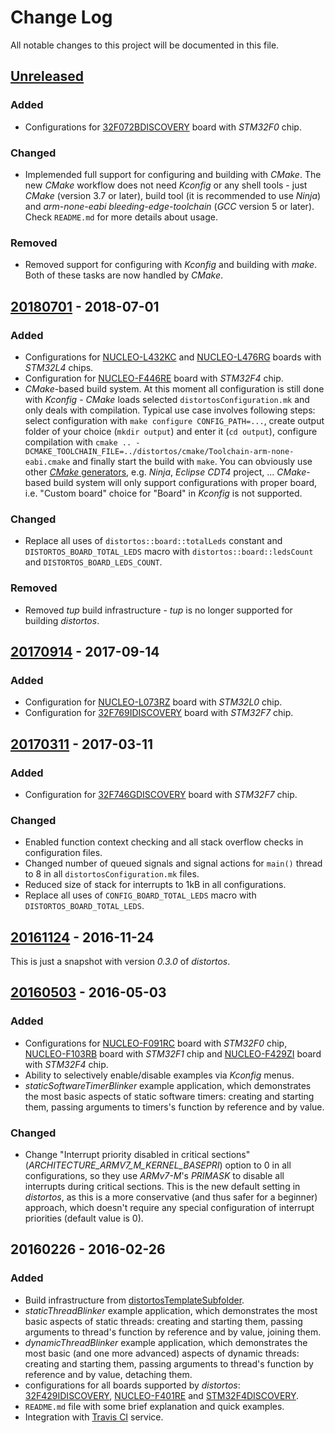 Change Log
==========

All notable changes to this project will be documented in this file.

[Unreleased](https://github.com/DISTORTEC/distortosExamples/compare/v20180701...HEAD)
-------------------------------------------------------------------------------------

### Added

- Configurations for [32F072BDISCOVERY](https://www.st.com/en/evaluation-tools/32f072bdiscovery.html) board with
*STM32F0* chip.

### Changed

- Implemended full support for configuring and building with *CMake*. The new *CMake* workflow does not need *Kconfig*
or any shell tools - just *CMake* (version 3.7 or later), build tool (it is recommended to use *Ninja*) and
*arm-none-eabi bleeding-edge-toolchain* (*GCC* version 5 or later). Check `README.md` for more details about usage.

### Removed

- Removed support for configuring with *Kconfig* and building with *make*. Both of these tasks are now handled by
*CMake*.

[20180701](https://github.com/DISTORTEC/distortosExamples/compare/v20170914...v20180701) - 2018-07-01
-----------------------------------------------------------------------------------------------------

### Added

- Configurations for [NUCLEO-L432KC](http://www.st.com/en/evaluation-tools/nucleo-l432kc.html) and
[NUCLEO-L476RG](http://www.st.com/en/evaluation-tools/nucleo-l476rg.html) boards with *STM32L4* chips.
- Configuration for [NUCLEO-F446RE](http://www.st.com/en/evaluation-tools/nucleo-f446re.html) board with *STM32F4* chip.
- *CMake*-based build system. At this moment all configuration is still done with *Kconfig* - *CMake* loads selected
`distortosConfiguration.mk` and only deals with compilation. Typical use case involves following steps: select
configuration with `make configure CONFIG_PATH=...`, create output folder of your choice (`mkdir output`) and enter it
(`cd output`), configure compilation with
`cmake .. -DCMAKE_TOOLCHAIN_FILE=../distortos/cmake/Toolchain-arm-none-eabi.cmake` and finally start the build with
`make`. You can obviously use other
[*CMake* generators](https://cmake.org/cmake/help/latest/manual/cmake-generators.7.html), e.g. *Ninja*, *Eclipse CDT4*
project, ... *CMake*-based build system will only support configurations with proper board, i.e. "Custom board" choice
for "Board" in *Kconfig* is not supported.

### Changed

- Replace all uses of `distortos::board::totalLeds` constant and `DISTORTOS_BOARD_TOTAL_LEDS` macro with
`distortos::board::ledsCount` and `DISTORTOS_BOARD_LEDS_COUNT`.

### Removed

- Removed *tup* build infrastructure - *tup* is no longer supported for building *distortos*.

[20170914](https://github.com/DISTORTEC/distortosExamples/compare/v20170311...v20170914) - 2017-09-14
-----------------------------------------------------------------------------------------------------

### Added

- Configuration for [NUCLEO-L073RZ](http://www.st.com/en/evaluation-tools/nucleo-l073rz.html) board with *STM32L0* chip.
- Configuration for [32F769IDISCOVERY](http://www.st.com/en/evaluation-tools/32f769idiscovery.html) board with *STM32F7*
chip.

[20170311](https://github.com/DISTORTEC/distortosExamples/compare/v20161124...v20170311) - 2017-03-11
-----------------------------------------------------------------------------------------------------

### Added

- Configuration for [32F746GDISCOVERY](http://www.st.com/en/evaluation-tools/32f746gdiscovery.html) board with *STM32F7*
chip.

### Changed

- Enabled function context checking and all stack overflow checks in configuration files.
- Changed number of queued signals and signal actions for `main()` thread to 8 in all `distortosConfiguration.mk` files.
- Reduced size of stack for interrupts to 1kB in all configurations.
- Replace all uses of `CONFIG_BOARD_TOTAL_LEDS` macro with `DISTORTOS_BOARD_TOTAL_LEDS`.

[20161124](https://github.com/DISTORTEC/distortosExamples/compare/v20160503...v20161124) - 2016-11-24
-----------------------------------------------------------------------------------------------------

This is just a snapshot with version *0.3.0* of *distortos*.

[20160503](https://github.com/DISTORTEC/distortosExamples/compare/v20160226...v20160503) - 2016-05-03
-----------------------------------------------------------------------------------------------------

### Added

- Configurations for [NUCLEO-F091RC](http://www.st.com/web/catalog/tools/PF260944) board with *STM32F0* chip,
[NUCLEO-F103RB](http://www.st.com/nucleoF103RB-pr) board with *STM32F1* chip and
[NUCLEO-F429ZI](http://www.st.com/web/catalog/tools/PF262637) board with *STM32F4* chip.
- Ability to selectively enable/disable examples via *Kconfig* menus.
- *staticSoftwareTimerBlinker* example application, which demonstrates the most basic aspects of static software timers:
creating and starting them, passing arguments to timers's function by reference and by value.

### Changed

- Change "Interrupt priority disabled in critical sections" (*ARCHITECTURE_ARMV7_M_KERNEL_BASEPRI*) option to 0 in all
configurations, so they use *ARMv7-M*'s *PRIMASK* to disable all interrupts during critical sections. This is the new
default setting in *distortos*, as this is a more conservative (and thus safer for a beginner) approach, which doesn't
require any special configuration of interrupt priorities (default value is 0).

20160226 - 2016-02-26
---------------------

### Added

- Build infrastructure from [distortosTemplateSubfolder](https://github.com/DISTORTEC/distortosTemplateSubfolder).
- *staticThreadBlinker* example application, which demonstrates the most basic aspects of static threads: creating and
starting them, passing arguments to thread's function by reference and by value, joining them.
- *dynamicThreadBlinker* example application, which demonstrates the most basic (and one more advanced) aspects of
dynamic threads: creating and starting them, passing arguments to thread's function by reference and by value, detaching
them.
- configurations for all boards supported by *distortos*:
[32F429IDISCOVERY](http://www.st.com/web/catalog/tools/PF259090), [NUCLEO-F401RE](http://www.st.com/nucleoF401RE-pr) and
[STM32F4DISCOVERY](http://www.st.com/web/catalog/tools/PF252419).
- `README.md` file with some brief explanation and quick examples.
- Integration with [Travis CI](https://travis-ci.org/DISTORTEC/distortosExamples) service.
